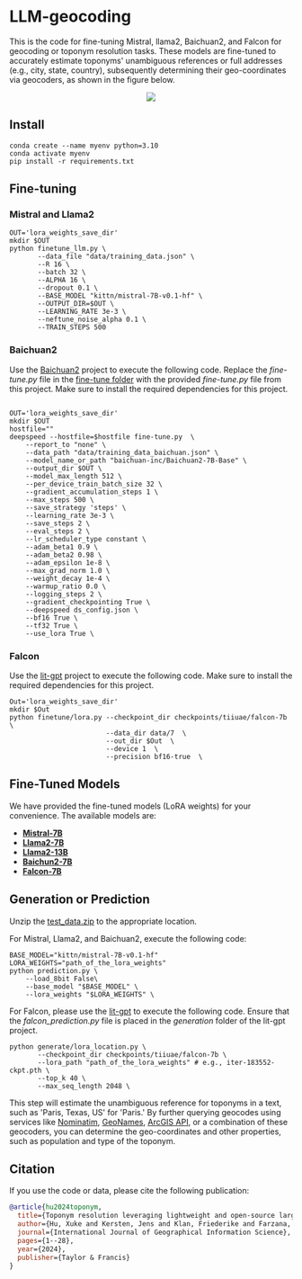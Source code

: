 # LLM-geocoding
This is the code for fine-tuning Mistral, llama2, Baichuan2, and Falcon for geocoding or toponym resolution tasks. These models are fine-tuned to accurately estimate toponyms' unambiguous references or full addresses (e.g., city, state, country), subsequently determining their geo-coordinates via geocoders, as shown in the figure below.

<p align="center">
<a href="url">
 <img src="figure/llm-workflow.png"  ></a>
</p>


## Install

   ```shell
   conda create --name myenv python=3.10
   conda activate myenv
   pip install -r requirements.txt
```


## Fine-tuning
### Mistral and Llama2
```shell
OUT='lora_weights_save_dir'
mkdir $OUT
python finetune_llm.py \
       --data_file "data/training_data.json" \
       --R 16 \
       --batch 32 \
       --ALPHA 16 \
       --dropout 0.1 \
       --BASE_MODEL "kittn/mistral-7B-v0.1-hf" \
       --OUTPUT_DIR=$OUT \
       --LEARNING_RATE 3e-3 \
       --neftune_noise_alpha 0.1 \
       --TRAIN_STEPS 500
```
### Baichuan2
Use the [Baichuan2](https://github.com/baichuan-inc/Baichuan2/tree/main) project to execute the following code. Replace the _fine-tune.py_ file in the [fine-tune folder](https://github.com/baichuan-inc/Baichuan2/tree/main/fine-tune) with the provided _fine-tune.py_ file from this project. Make sure to install the required dependencies for this project.

```shell

OUT='lora_weights_save_dir'
mkdir $OUT
hostfile=""
deepspeed --hostfile=$hostfile fine-tune.py  \
    --report_to "none" \
    --data_path "data/training_data_baichuan.json" \
    --model_name_or_path "baichuan-inc/Baichuan2-7B-Base" \
    --output_dir $OUT \
    --model_max_length 512 \
    --per_device_train_batch_size 32 \
    --gradient_accumulation_steps 1 \
    --max_steps 500 \
    --save_strategy 'steps' \
    --learning_rate 3e-3 \
    --save_steps 2 \
    --eval_steps 2 \
    --lr_scheduler_type constant \
    --adam_beta1 0.9 \
    --adam_beta2 0.98 \
    --adam_epsilon 1e-8 \
    --max_grad_norm 1.0 \
    --weight_decay 1e-4 \
    --warmup_ratio 0.0 \
    --logging_steps 2 \
    --gradient_checkpointing True \
    --deepspeed ds_config.json \
    --bf16 True \
    --tf32 True \
    --use_lora True \
```
### Falcon
Use the [lit-gpt](https://github.com/drisspg/lit-gpt) project to execute the following code. Make sure to install the required dependencies for this project.

```shell
Out='lora_weights_save_dir'
mkdir $Out
python finetune/lora.py --checkpoint_dir checkpoints/tiiuae/falcon-7b \
                        --data_dir data/7  \
                        --out_dir $Out  \
                        --device 1  \
                        --precision bf16-true  \
```


## Fine-Tuned Models
We have provided the fine-tuned models (LoRA weights) for your convenience. The available models are:

- **[Mistral-7B](https://huggingface.co/xukehu/Mistral-7B-LoRA-Toponym-Resolution)**
- **[Llama2-7B](https://huggingface.co/xukehu/Llama2-7B-LoRA-Toponym-Resolution)**
- **[Llama2-13B](https://huggingface.co/xukehu/Llama2-13B-LoRA-Toponym-Resolution)**
- **[Baichun2-7B](https://huggingface.co/xukehu/Baichuan2-7B-LoRA-Toponym-Resolution)**
- **[Falcon-7B](https://huggingface.co/xukehu/Falcon-7B-LoRA-Toponym-Resolution)**


## Generation or Prediction
Unzip the [test_data.zip](data/test_data.zip) to the appropriate location. 

For Mistral, Llama2, and Baichuan2, execute the following code:
```shell
BASE_MODEL="kittn/mistral-7B-v0.1-hf"
LORA_WEIGHTS="path_of_the_lora_weights" 
python prediction.py \
    --load_8bit False\
    --base_model "$BASE_MODEL" \
    --lora_weights "$LORA_WEIGHTS" \
```


For Falcon, please use the [lit-gpt](https://github.com/drisspg/lit-gpt) to execute the following code. Ensure that the _falcon_prediction.py_ file is placed in the _generation_ folder of the lit-gpt project.



```shell
python generate/lora_location.py \
       --checkpoint_dir checkpoints/tiiuae/falcon-7b \
       --lora_path "path_of_the_lora_weights" # e.g., iter-183552-ckpt.pth \
       --top_k 40 \
       --max_seq_length 2048 \
```

This step will estimate the unambiguous reference for toponyms in a text, such as 'Paris, Texas, US' for 'Paris.' By further querying geocodes using services like [Nominatim](https://nominatim.org/), [GeoNames](https://www.geonames.org/), [ArcGIS API](https://geocoder.readthedocs.io/providers/ArcGIS.html), or a combination of these geocoders, you can determine the geo-coordinates and other properties, such as population and type of the toponym.

## Citation

If you use the code or data, please cite the following publication:

```bibtex
@article{hu2024toponym,
  title={Toponym resolution leveraging lightweight and open-source large language models and geo-knowledge},
  author={Hu, Xuke and Kersten, Jens and Klan, Friederike and Farzana, Sheikh Mastura},
  journal={International Journal of Geographical Information Science},
  pages={1--28},
  year={2024},
  publisher={Taylor & Francis}
}
```
